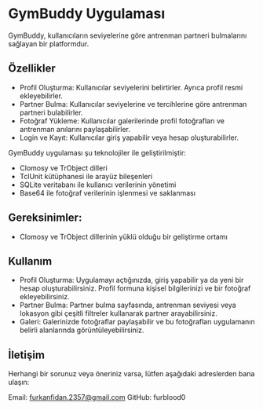 # GymBuddy Uygulaması

GymBuddy, kullanıcıların seviyelerine göre antrenman partneri bulmalarını sağlayan bir platformdur.

## Özellikler
* Profil Oluşturma: Kullanıcılar seviyelerini belirtirler. Ayrıca profil resmi ekleyebilirler.
* Partner Bulma: Kullanıcılar seviyelerine ve tercihlerine göre antrenman partneri bulabilirler.
* Fotoğraf Yükleme: Kullanıcılar galerilerinde profil fotoğrafları ve antrenman anılarını paylaşabilirler.
* Login ve Kayıt: Kullanıcılar giriş yapabilir veya hesap oluşturabilirler.

GymBuddy uygulaması şu teknolojiler ile geliştirilmiştir:
* Clomosy ve TrObject dilleri
* TclUnit kütüphanesi ile arayüz bileşenleri
* SQLite veritabanı ile kullanıcı verilerinin yönetimi
* Base64 ile fotoğraf verilerinin işlenmesi ve saklanması

## Gereksinimler:
* Clomosy ve TrObject dillerinin yüklü olduğu bir geliştirme ortamı

## Kullanım
* Profil Oluşturma: Uygulamayı açtığınızda, giriş yapabilir ya da yeni bir hesap oluşturabilirsiniz. Profil formuna kişisel bilgilerinizi ve bir fotoğraf ekleyebilirsiniz.
* Partner Bulma: Partner bulma sayfasında, antrenman seviyesi veya lokasyon gibi çeşitli filtreler kullanarak partner arayabilirsiniz.
* Galeri: Galerinizde fotoğraflar paylaşabilir ve bu fotoğrafları uygulamanın belirli alanlarında görüntüleyebilirsiniz.


## İletişim
Herhangi bir sorunuz veya öneriniz varsa, lütfen aşağıdaki adreslerden bana ulaşın:

Email: furkanfidan.2357@gmail.com
GitHub: furblood0
